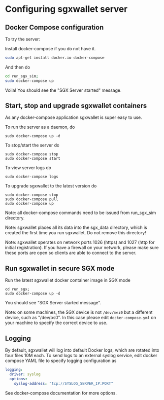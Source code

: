 # Configuring sgxwallet server

<!-- SPDX-License-Identifier: (AGPL-3.0-only OR CC-BY-4.0) -->

## Docker Compose configuration

To try the server:

Install docker-compose if you do not have it.

```bash
sudo apt-get install docker.io docker-compose

```

And then do 

```bash
cd run_sgx_sim; 
sudo docker-compose up

```

Voila! You should see the "SGX Server started" message.

## Start, stop and upgrade sgxwallet containers

As any docker-compose application sgxwallet is super easy to use. 

To run the server as a daemon, do

    sudo docker-compose up -d

To stop/start the server do 

    sudo docker-compose stop
    sudo docker-compose start

To view server logs do 

    sudo docker-compose logs

To upgrade sgxwallet to the latest version do 

    sudo docker-compose stop
    sudo docker-compose pull
    sudo docker-compose up

Note: all docker-compose commands need to be issued from run_sgx_sim directory.

Note: sgxwallet places all its data into the sgx_data directory, which is created the first time you run sgxwallet.
Do not remove this directory!

Note: sgxwallet operates on network ports 1026 (https) and 1027 (http for initial registration). 
If you have a firewall on your network, please make sure these ports are open so clients are able to
connect to the server. 

## Run sgxwallet in secure SGX mode

Run the latest sgxwallet docker container image in SGX mode

    cd run_sgx; 
    sudo docker-compose up -d

You should see "SGX Server started message".

Note: on some machines, the SGX device is not `/dev/mei0` but a different device, such 
as "/dev/bs0". In this case please edit  `docker-compose.yml` on your machine to specify the correct 
device to use. 

## Logging

By default, sgxwallet will log into default Docker logs, which are rotated into four files 10M each.
To send logs to an external syslog service, edit docker compose YAML file to specify logging configuration as 

```yaml
logging:
  driver: syslog
  options:
    syslog-address: "tcp://SYSLOG_SERVER_IP:PORT"

```

See docker-compose documentation for more options.
